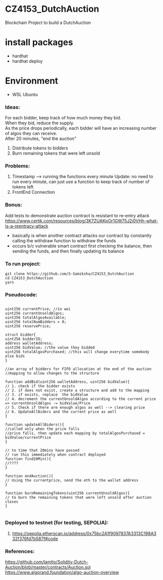 # CZ4153_DutchAuction

Blockchain Project to build a DutchAuction

# install packages
- hardhat
- hardhat deploy 

# Environment 
- WSL Ubuntu 


### Ideas:

For each bidder, keep track of how much money they bid. <br>
When they bid, reduce the supply. <br>
As the price drops periodically, each bidder will have an increasing number of algos they can receive. <br>
After 20 minutes, "end the auction" <br>

1. Distribute tokens to bidders
2. Burn remaining tokens that were left unsold

### Problems:

1. Timestamp --> running the functions every minute
   Update: no need to run every minute, can just use a function to keep track of number of tokens left
2. FrontEnd Connection

### Bonus:

Add tests to demonstrate auction contract is resistant to re-entry attack <br>
https://www.certik.com/resources/blog/3K7ZUAKpOr1GW75J2i0VHh-what-is-a-reentracy-attack

- basically is when another contract attacks our contract by constantly calling the withdraw function to withdraw the funds
- occurs b/c vulnerable smart contract first checking the balance, then sending the funds, and then finally updating its balance

### To run project:
```
git clone https://github.com/S-Samiksha/CZ4153_DutchAuction
cd CZ4153_DutchAuction
yarn
```

### Pseudocode:

```solidity

uint256 currentPrice; //in wei
uint256 currentUnsoldAlgos;
uint256 totalAlgosAvailable;
uint256 totalNumBidders = 0;
uint256 reservePrice;

struct bidder{
uint256 bidderID;
address walletAddress;
uint256 bidValue; //the value they bidded
uint256 totalAlgosPurchased; //this will change everytime somebody else bids
}

//an array of bidders for FIFO allocation at the end of the auction
//mapping to allow changes to the structure

function addBid(uint256 walletAddress, uint256 bidValue){
// 1. check if the bidder exists
// 2. if does not exist, create a structure and add to the mapping
// 3. if exists, replace  the bidValue
// 4. decrement the currentUnsoldAlgos according to the current price => currentUnsoldAlgos -= bidValue/Price
// 5. Check if there are enough algos as well --> clearing price
// 6. UpdateAllBiders and the current price as well
}

function updateAllBiders(){
//called only when the price falls
//price falls, then update each mapping by totalAlgosPurchased = bidValue/currentPrice
}

// to time that 20mins have passed
// run this immediately when contract deployed
function find20Min(){
//????
}

function endAuction(){
// Using the currentprice, send the eth to the wallet address
}

function burnRemainingTokens(uint256 currentUnsoldAlgos){
// to burn the remaining tokens that were left unsold after auction closes
}


```
### Deployed to testnet (for testing, SEPOLIA):
1. https://sepolia.etherscan.io/address/0x75bc2A1f9097837A3313C198A332f376fd7b587f#code

### References:

https://github.com/lamtlo/Solidity-Dutch-Auction/blob/master/contracts/Auction.sol <br>
https://www.algorand.foundation/algo-auction-overview <br>

